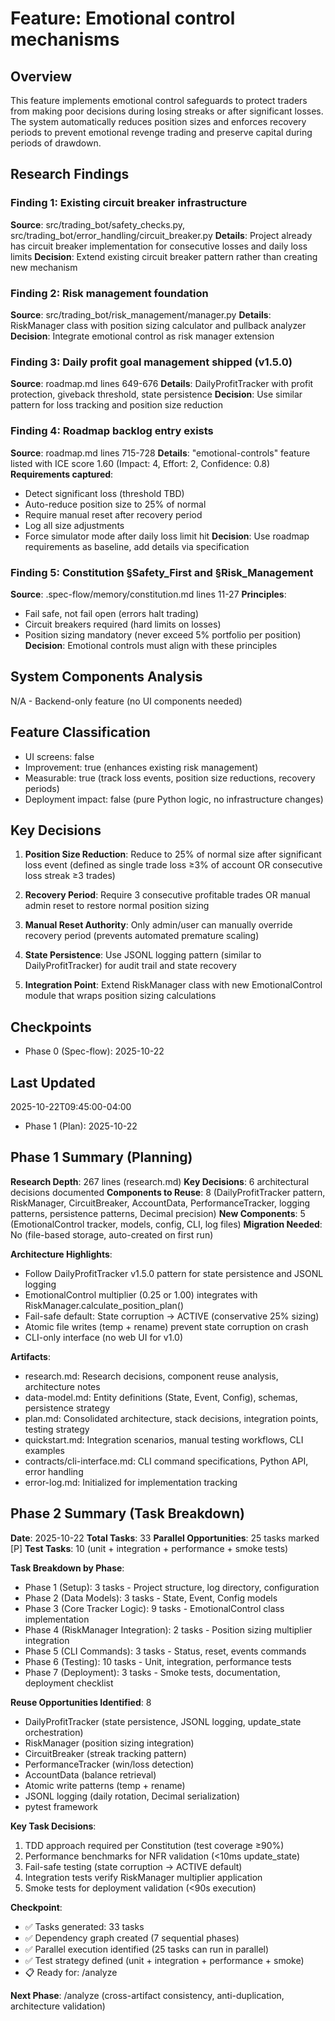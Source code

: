 # Feature: Emotional control mechanisms

## Overview
This feature implements emotional control safeguards to protect traders from making poor decisions during losing streaks or after significant losses. The system automatically reduces position sizes and enforces recovery periods to prevent emotional revenge trading and preserve capital during periods of drawdown.

## Research Findings

### Finding 1: Existing circuit breaker infrastructure
**Source**: src/trading_bot/safety_checks.py, src/trading_bot/error_handling/circuit_breaker.py
**Details**: Project already has circuit breaker implementation for consecutive losses and daily loss limits
**Decision**: Extend existing circuit breaker pattern rather than creating new mechanism

### Finding 2: Risk management foundation
**Source**: src/trading_bot/risk_management/manager.py
**Details**: RiskManager class with position sizing calculator and pullback analyzer
**Decision**: Integrate emotional control as risk manager extension

### Finding 3: Daily profit goal management shipped (v1.5.0)
**Source**: roadmap.md lines 649-676
**Details**: DailyProfitTracker with profit protection, giveback threshold, state persistence
**Decision**: Use similar pattern for loss tracking and position size reduction

### Finding 4: Roadmap backlog entry exists
**Source**: roadmap.md lines 715-728
**Details**: "emotional-controls" feature listed with ICE score 1.60 (Impact: 4, Effort: 2, Confidence: 0.8)
**Requirements captured**:
- Detect significant loss (threshold TBD)
- Auto-reduce position size to 25% of normal
- Require manual reset after recovery period
- Log all size adjustments
- Force simulator mode after daily loss limit hit
**Decision**: Use roadmap requirements as baseline, add details via specification

### Finding 5: Constitution §Safety_First and §Risk_Management
**Source**: .spec-flow/memory/constitution.md lines 11-27
**Principles**:
- Fail safe, not fail open (errors halt trading)
- Circuit breakers required (hard limits on losses)
- Position sizing mandatory (never exceed 5% portfolio per position)
**Decision**: Emotional controls must align with these principles

## System Components Analysis
N/A - Backend-only feature (no UI components needed)

## Feature Classification
- UI screens: false
- Improvement: true (enhances existing risk management)
- Measurable: true (track loss events, position size reductions, recovery periods)
- Deployment impact: false (pure Python logic, no infrastructure changes)

## Key Decisions

1. **Position Size Reduction**: Reduce to 25% of normal size after significant loss event (defined as single trade loss ≥3% of account OR consecutive loss streak ≥3 trades)

2. **Recovery Period**: Require 3 consecutive profitable trades OR manual admin reset to restore normal position sizing

3. **Manual Reset Authority**: Only admin/user can manually override recovery period (prevents automated premature scaling)

4. **State Persistence**: Use JSONL logging pattern (similar to DailyProfitTracker) for audit trail and state recovery

5. **Integration Point**: Extend RiskManager class with new EmotionalControl module that wraps position sizing calculations

## Checkpoints
- Phase 0 (Spec-flow): 2025-10-22

## Last Updated
2025-10-22T09:45:00-04:00
- Phase 1 (Plan): 2025-10-22

## Phase 1 Summary (Planning)

**Research Depth**: 267 lines (research.md)
**Key Decisions**: 6 architectural decisions documented
**Components to Reuse**: 8 (DailyProfitTracker pattern, RiskManager, CircuitBreaker, AccountData, PerformanceTracker, logging patterns, persistence patterns, Decimal precision)
**New Components**: 5 (EmotionalControl tracker, models, config, CLI, log files)
**Migration Needed**: No (file-based storage, auto-created on first run)

**Architecture Highlights**:
- Follow DailyProfitTracker v1.5.0 pattern for state persistence and JSONL logging
- EmotionalControl multiplier (0.25 or 1.00) integrates with RiskManager.calculate_position_plan()
- Fail-safe default: State corruption → ACTIVE (conservative 25% sizing)
- Atomic file writes (temp + rename) prevent state corruption on crash
- CLI-only interface (no web UI for v1.0)

**Artifacts**:
- research.md: Research decisions, component reuse analysis, architecture notes
- data-model.md: Entity definitions (State, Event, Config), schemas, persistence strategy
- plan.md: Consolidated architecture, stack decisions, integration points, testing strategy
- quickstart.md: Integration scenarios, manual testing workflows, CLI examples
- contracts/cli-interface.md: CLI command specifications, Python API, error handling
- error-log.md: Initialized for implementation tracking

## Phase 2 Summary (Task Breakdown)

**Date**: 2025-10-22
**Total Tasks**: 33
**Parallel Opportunities**: 25 tasks marked [P]
**Test Tasks**: 10 (unit + integration + performance + smoke tests)

**Task Breakdown by Phase**:
- Phase 1 (Setup): 3 tasks - Project structure, log directory, configuration
- Phase 2 (Data Models): 3 tasks - State, Event, Config models
- Phase 3 (Core Tracker Logic): 9 tasks - EmotionalControl class implementation
- Phase 4 (RiskManager Integration): 2 tasks - Position sizing multiplier integration
- Phase 5 (CLI Commands): 3 tasks - Status, reset, events commands
- Phase 6 (Testing): 10 tasks - Unit, integration, performance tests
- Phase 7 (Deployment): 3 tasks - Smoke tests, documentation, deployment checklist

**Reuse Opportunities Identified**: 8
- DailyProfitTracker (state persistence, JSONL logging, update_state orchestration)
- RiskManager (position sizing integration)
- CircuitBreaker (streak tracking pattern)
- PerformanceTracker (win/loss detection)
- AccountData (balance retrieval)
- Atomic write patterns (temp + rename)
- JSONL logging (daily rotation, Decimal serialization)
- pytest framework

**Key Task Decisions**:
1. TDD approach required per Constitution (test coverage ≥90%)
2. Performance benchmarks for NFR validation (<10ms update_state)
3. Fail-safe testing (state corruption → ACTIVE default)
4. Integration tests verify RiskManager multiplier application
5. Smoke tests for deployment validation (<90s execution)

**Checkpoint**:
- ✅ Tasks generated: 33 tasks
- ✅ Dependency graph created (7 sequential phases)
- ✅ Parallel execution identified (25 tasks can run in parallel)
- ✅ Test strategy defined (unit + integration + performance + smoke)
- 📋 Ready for: /analyze

**Next Phase**: /analyze (cross-artifact consistency, anti-duplication, architecture validation)
